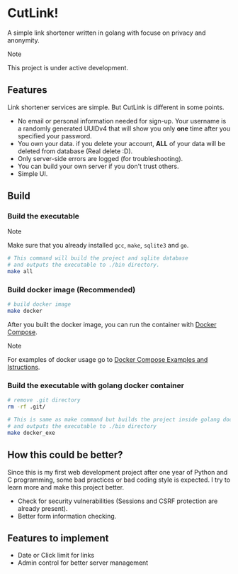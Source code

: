 # CutLink!

A simple link shortener written in golang with focuse on privacy and anonymity.

> [!NOTE]
> This project is under active development.


## Features

Link shortener services are simple. But CutLink is different in some points.

- No email or personal information needed for sign-up. Your username is a randomly generated UUIDv4 that will show you only **one** time after you specified your password.
- You own your data. if you delete your account, **ALL** of your data will be deleted from database (Real delete :D).
- Only server-side errors are logged (for troubleshooting).
- You can build your own server if you don't trust others.
- Simple UI.


## Build


### Build the executable
> [!NOTE]
> Make sure that you already installed `gcc`, `make`, `sqlite3` and `go`.

```bash
# This command will build the project and sqlite database
# and outputs the executable to ./bin directory.
make all
```


### Build docker image (Recommended)

```bash
# build docker image
make docker
```

After you built the docker image, you can run the container with [Docker Compose](https://github.com/thehxdev/cutlink/tree/main/docs/docker-compose-examples).

> [!NOTE]
> For examples of docker usage go to [Docker Compose Examples and Istructions](https://github.com/thehxdev/cutlink/tree/main/docs/docker-compose-examples).


### Build the executable with golang docker container
```bash
# remove .git directory
rm -rf .git/

# This is same as make command but builds the project inside golang docker container
# and outputs the executable to ./bin directory
make docker_exe
```


## How this could be better?

Since this is my first web development project after one year of Python and C programming, some bad practices or bad coding style
is expected. I try to learn more and make this project better.

- Check for security vulnerabilities (Sessions and CSRF protection are already present).
- Better form information checking.


## Features to implement

- Date or Click limit for links
- Admin control for better server management

